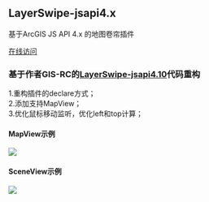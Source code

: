 ## LayerSwipe-jsapi4.x
基于ArcGIS JS API 4.x 的地图卷帘插件  

[在线访问](https://github.com/dksgis/LayerSwipe-jsapi4.x/blob/master/LayerSwipe.html)  

### 基于作者GIS-RC的[LayerSwipe-jsapi4.10](https://github.com/GIS-RC/LayerSwipe-jsapi4.10)代码重构
  1.重构插件的declare方式；  
  2.添加支持MapView；  
  3.优化鼠标移动监听，优化left和top计算；
  
#### MapView示例
![](https://github.com/dksgis/LayerSwipe-jsapi4.x/blob/master/layerSwipe/images/demo1.png)
  
#### SceneView示例
![](https://github.com/dksgis/LayerSwipe-jsapi4.x/blob/master/layerSwipe/images/demo2.png)
